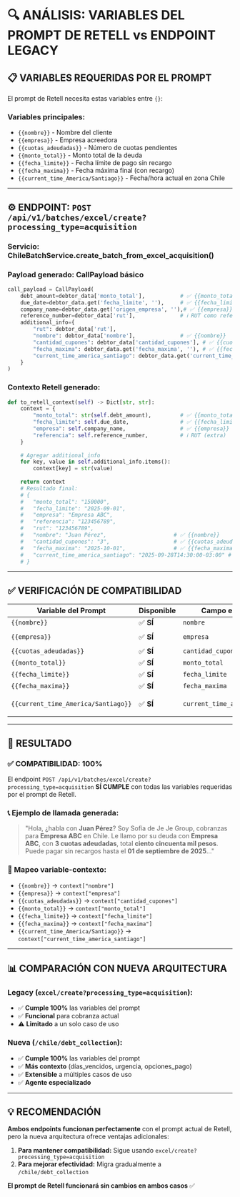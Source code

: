 # 🔍 ANÁLISIS: VARIABLES DEL PROMPT DE RETELL vs ENDPOINT LEGACY

## 📋 VARIABLES REQUERIDAS POR EL PROMPT

El prompt de Retell necesita estas variables entre `{}`:

### **Variables principales:**
- `{{nombre}}` - Nombre del cliente
- `{{empresa}}` - Empresa acreedora  
- `{{cuotas_adeudadas}}` - Número de cuotas pendientes
- `{{monto_total}}` - Monto total de la deuda
- `{{fecha_limite}}` - Fecha límite de pago sin recargo
- `{{fecha_maxima}}` - Fecha máxima final (con recargo)
- `{{current_time_America/Santiago}}` - Fecha/hora actual en zona Chile

---

## ⚙️ ENDPOINT: `POST /api/v1/batches/excel/create?processing_type=acquisition`

### **Servicio:** ChileBatchService.create_batch_from_excel_acquisition()
### **Payload generado:** CallPayload básico

```python
call_payload = CallPayload(
    debt_amount=debtor_data['monto_total'],           # ✅ {{monto_total}}
    due_date=debtor_data.get('fecha_limite', ''),     # ✅ {{fecha_limite}} 
    company_name=debtor_data.get('origen_empresa', ''),# ✅ {{empresa}}
    reference_number=debtor_data['rut'],              # ℹ️ RUT como referencia
    additional_info={
        "rut": debtor_data['rut'],
        "nombre": debtor_data['nombre'],              # ✅ {{nombre}}
        "cantidad_cupones": debtor_data['cantidad_cupones'], # ✅ {{cuotas_adeudadas}}
        "fecha_maxima": debtor_data.get('fecha_maxima', ''), # ✅ {{fecha_maxima}}
        "current_time_america_santiago": debtor_data.get('current_time_america_santiago', '') # ✅ {{current_time_America/Santiago}}
    }
)
```

### **Contexto Retell generado:**
```python
def to_retell_context(self) -> Dict[str, str]:
    context = {
        "monto_total": str(self.debt_amount),         # ✅ {{monto_total}}
        "fecha_limite": self.due_date,                # ✅ {{fecha_limite}}
        "empresa": self.company_name,                 # ✅ {{empresa}}
        "referencia": self.reference_number,          # ℹ️ RUT (extra)
    }
    
    # Agregar additional_info
    for key, value in self.additional_info.items():
        context[key] = str(value)
    
    return context
    # Resultado final:
    # {
    #   "monto_total": "150000",
    #   "fecha_limite": "2025-09-01", 
    #   "empresa": "Empresa ABC",
    #   "referencia": "123456789",
    #   "rut": "123456789",
    #   "nombre": "Juan Pérez",                     # ✅ {{nombre}}
    #   "cantidad_cupones": "3",                    # ✅ {{cuotas_adeudadas}}
    #   "fecha_maxima": "2025-10-01",               # ✅ {{fecha_maxima}}
    #   "current_time_america_santiago": "2025-09-28T14:30:00-03:00" # ✅
    # }
```

---

## ✅ VERIFICACIÓN DE COMPATIBILIDAD

| **Variable del Prompt** | **Disponible** | **Campo en Contexto** | **Valor** |
|-------------------------|----------------|----------------------|-----------|
| `{{nombre}}` | ✅ **SÍ** | `nombre` | `"Juan Pérez"` |
| `{{empresa}}` | ✅ **SÍ** | `empresa` | `"Empresa ABC"` |
| `{{cuotas_adeudadas}}` | ✅ **SÍ** | `cantidad_cupones` | `"3"` |
| `{{monto_total}}` | ✅ **SÍ** | `monto_total` | `"150000"` |
| `{{fecha_limite}}` | ✅ **SÍ** | `fecha_limite` | `"2025-09-01"` |
| `{{fecha_maxima}}` | ✅ **SÍ** | `fecha_maxima` | `"2025-10-01"` |
| `{{current_time_America/Santiago}}` | ✅ **SÍ** | `current_time_america_santiago` | `"2025-09-28T14:30:00-03:00"` |

---

## 🎯 RESULTADO

### **✅ COMPATIBILIDAD: 100%**

El endpoint `POST /api/v1/batches/excel/create?processing_type=acquisition` **SÍ CUMPLE** con todas las variables requeridas por el prompt de Retell.

### **📞 Ejemplo de llamada generada:**
> "Hola, ¿habla con **Juan Pérez**? Soy Sofía de Je Je Group, cobranzas para **Empresa ABC** en Chile. Le llamo por su deuda con **Empresa ABC**, con **3 cuotas adeudadas**, total **ciento cincuenta mil pesos**. Puede pagar sin recargos hasta el **01 de septiembre de 2025**..."

### **🔄 Mapeo variable-contexto:**
- `{{nombre}}` → `context["nombre"]` 
- `{{empresa}}` → `context["empresa"]`
- `{{cuotas_adeudadas}}` → `context["cantidad_cupones"]`
- `{{monto_total}}` → `context["monto_total"]`
- `{{fecha_limite}}` → `context["fecha_limite"]`
- `{{fecha_maxima}}` → `context["fecha_maxima"]`
- `{{current_time_America/Santiago}}` → `context["current_time_america_santiago"]`

---

## 📊 COMPARACIÓN CON NUEVA ARQUITECTURA

### **Legacy (`excel/create?processing_type=acquisition`):**
- ✅ **Cumple 100%** las variables del prompt
- ✅ **Funcional** para cobranza actual
- ⚠️ **Limitado** a un solo caso de uso

### **Nueva (`/chile/debt_collection`):**
- ✅ **Cumple 100%** las variables del prompt
- ✅ **Más contexto** (días_vencidos, urgencia, opciones_pago)
- ✅ **Extensible** a múltiples casos de uso
- ✅ **Agente especializado**

---

## 💡 RECOMENDACIÓN

**Ambos endpoints funcionan perfectamente** con el prompt actual de Retell, pero la nueva arquitectura ofrece ventajas adicionales:

1. **Para mantener compatibilidad:** Sigue usando `excel/create?processing_type=acquisition`
2. **Para mejorar efectividad:** Migra gradualmente a `/chile/debt_collection`

**El prompt de Retell funcionará sin cambios en ambos casos** ✅